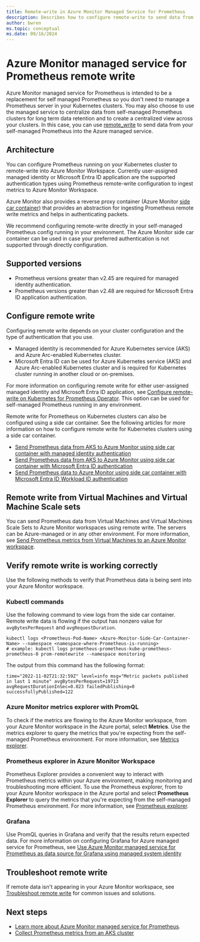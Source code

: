 ```yaml
---
title: Remote-write in Azure Monitor Managed Service for Prometheus
description: Describes how to configure remote-write to send data from self-managed Prometheus running in your AKS cluster or Azure Arc-enabled Kubernetes cluster 
author: bwren 
ms.topic: conceptual
ms.date: 09/16/2024
---
```


# Azure Monitor managed service for Prometheus remote write
Azure Monitor managed service for Prometheus is intended to be a replacement for self managed Prometheus so you don't need to manage a Prometheus server in your Kubernetes clusters. You may also choose to use the managed service to centralize data from self-managed Prometheus clusters for long term data retention and to create a centralized view across your clusters. In this case, you can use [remote_write](https://prometheus.io/docs/prometheus/latest/configuration/configuration/#remote_write) to send data from your self-managed Prometheus into the Azure managed service.

## Architecture

You can configure Prometheus running on your Kubernetes cluster to remote-write into Azure Monitor Workspace. Currently user-assigned managed identity or Microsoft Entra ID application are the supported authentication types using Prometheus remote-write configuration to ingest metrics to Azure Monitor Workspace.

Azure Monitor also provides a reverse proxy container (Azure Monitor [side car container](/azure/architecture/patterns/sidecar)) that provides an abstraction for ingesting Prometheus remote write metrics and helps in authenticating packets.

We recommend configuring remote-write directly in your self-managed Prometheus config running in your environment. The Azure Monitor side car container can be used in case your preferred authentication is not supported through directly configuration.


## Supported versions

- Prometheus versions greater than v2.45 are required for managed identity authentication.
- Prometheus versions greater than v2.48 are required for Microsoft Entra ID application authentication. 


## Configure remote write

Configuring remote write depends on your cluster configuration and the type of authentication that you use.

- Managed identity is recommended for Azure Kubernetes service (AKS) and Azure Arc-enabled Kubernetes cluster. 
- Microsoft Entra ID can be used for Azure Kubernetes service (AKS) and Azure Arc-enabled Kubernetes cluster and is required for Kubernetes cluster running in another cloud or on-premises.

For more information on configuring remote write for either user-assigned managed identity and Microsoft Entra ID application, see [Configure remote-write on Kubernetes for Prometheus Operator](../essentials/prometheus-remote-write-virtual-machines.md#prometheus-operator). This option can be used for self-managed Prometheus running in any environment.

Remote write for Prometheus on Kubernetes clusters can also be configured using a side car container. See the following articles for more information on how to configure remote write for Kubernetes clusters using a side car container.

- [Send Prometheus data from AKS to Azure Monitor using side car container with managed identity authentication](/azure/azure-monitor/containers/prometheus-remote-write-managed-identity)
- [Send Prometheus data from AKS to Azure Monitor using side car container with Microsoft Entra ID authentication](/azure/azure-monitor/containers/prometheus-remote-write-active-directory)
- [Send Prometheus data to Azure Monitor using side car container with Microsoft Entra ID Workload ID authentication](/azure/azure-monitor/containers/prometheus-remote-write-azure-workload-identity)

## Remote write from Virtual Machines and Virtual Machine Scale sets 

You can send Prometheus data from Virtual Machines and Virtual Machines Scale Sets to Azure Monitor workspaces using remote write. The servers can be Azure-managed or in any other environment. For more information, see [Send Prometheus metrics from Virtual Machines to an Azure Monitor workspace](/azure/azure-monitor/essentials/prometheus-remote-write-virtual-machines).


## Verify remote write is working correctly

Use the following methods to verify that Prometheus data is being sent into your Azure Monitor workspace.

### Kubectl commands

Use the following command to view logs from the side car container. Remote write data is flowing if the output has nonzero value for `avgBytesPerRequest` and `avgRequestDuration`.

```azurecli
kubectl logs <Prometheus-Pod-Name> <Azure-Monitor-Side-Car-Container-Name> --namespace <namespace-where-Prometheus-is-running>
# example: kubectl logs prometheus-prometheus-kube-prometheus-prometheus-0 prom-remotewrite --namespace monitoring
```

The output from this command has the following format:

```
time="2022-11-02T21:32:59Z" level=info msg="Metric packets published in last 1 minute" avgBytesPerRequest=19713 avgRequestDurationInSec=0.023 failedPublishing=0 successfullyPublished=122
```


### Azure Monitor metrics explorer with PromQL

To check if the metrics are flowing to the Azure Monitor workspace, from your Azure Monitor workspace in the Azure portal, select **Metrics**. Use the metrics explorer to query the metrics that you're expecting from the self-managed Prometheus environment. For more information, see [Metrics explorer](/azure/azure-monitor/essentials/metrics-explorer).


### Prometheus explorer in Azure Monitor Workspace

Prometheus Explorer provides a convenient way to interact with Prometheus metrics within your Azure environment, making monitoring and troubleshooting more efficient. To use the Prometheus explorer, from to your Azure Monitor workspace in the Azure portal and select **Prometheus Explorer** to query the metrics that you're expecting from the self-managed Prometheus environment.
For more information, see [Prometheus explorer](/azure/azure-monitor/essentials/prometheus-workbooks).

### Grafana

Use PromQL queries in Grafana and verify that the results return expected data. For more information on configuring Grafana for Azure managed service for Prometheus, see [Use Azure Monitor managed service for Prometheus as data source for Grafana using managed system identity](../essentials/prometheus-grafana.md) 


## Troubleshoot remote write 

If remote data isn't appearing in your Azure Monitor workspace, see [Troubleshoot remote write](../containers/prometheus-remote-write-troubleshooting.md) for common issues and solutions. 


## Next steps

- [Learn more about Azure Monitor managed service for Prometheus](../essentials/prometheus-metrics-overview.md).
- [Collect Prometheus metrics from an AKS cluster](../containers/kubernetes-monitoring-enable.md#enable-prometheus-and-grafana)
